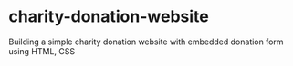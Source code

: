 # charity-donation-website
Building a simple charity donation website with embedded donation form using HTML, CSS
